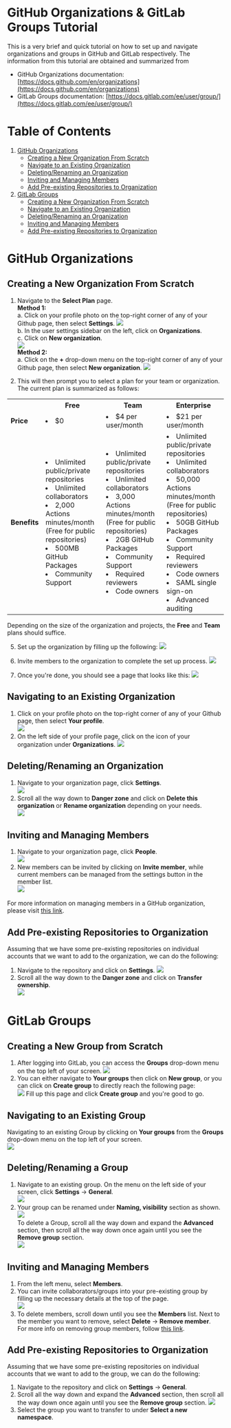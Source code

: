 # GitHub Organizations & GitLab Groups Tutorial

This is a very brief and quick tutorial on how to set up and navigate organizations and groups in GitHub and GitLab respectively. The information from this tutorial are obtained and summarized from  
* GitHub Organizations documentation: [https://docs.github.com/en/organizations](https://docs.github.com/en/organizations)
* GitLab Groups documentation: [https://docs.gitlab.com/ee/user/group/](https://docs.gitlab.com/ee/user/group/)

# Table of Contents
1. [GitHub Organizations](#github)  
    * [Creating a New Organization From Scratch](#github-neworg)
    * [Navigate to an Existing Organization](#github-existingorg)
    * [Deleting/Renaming an Organization](#github-deleterename)
    * [Inviting and Managing Members](#github-members)
    * [Add Pre-existing Repositories to Organization](#github-addrepo)
2. [GitLab Groups](#gitlab)
    * [Creating a New Organization From Scratch](#github-newgroup)
    * [Navigate to an Existing Organization](#gitlab-existinggroup)
    * [Deleting/Renaming an Organization](#gitlab-deleterename)
    * [Inviting and Managing Members](#gitlab-members)
    * [Add Pre-existing Repositories to Organization](#gitlab-addrepo)

# GitHub Organizations <a name="github"></a>
## Creating a New Organization From Scratch <a name="github-neworg"></a>
1. Navigate to the **Select Plan** page.  
**Method 1:**  
a. Click on your profile photo on the top-right corner of any of your Github page, then select **Settings**.
![](images/github-org-getsettings.PNG)  
b. In the user settings sidebar on the left, click on **Organizations**.  
c. Click on **New organization**.  
![](images/github-org-new1.PNG)  
**Method 2:**  
a. Click on the **+** drop-down menu on the top-right corner of any of your Github page, then select **New organization**.
![](images/github-org-new2.PNG)

4. This will then prompt you to select a plan for your team or organization. The current plan is summarized as follows:  
 <table>
<tr>
    <th></th>
    <th>Free</th>
    <th>Team</th>
    <th>Enterprise</th>
</tr>
<tr>
    <td><b>Price</b></td>
    <td><li>$0</li></td>
    <td><li>$4 per user/month</li></td>
    <td><li>$21 per user/month</li></td>
</tr>
<tr>
    <td><b>Benefits</b></td>
    <td>
        <li>Unlimited public/private repositories</li>
        <li>Unlimited collaborators</li>
        <li>2,000 Actions minutes/month (Free for public repositories)</li>
        <li>500MB GitHub Packages</li>
        <li>Community Support</li>
    </td>
    <td>
        <li>Unlimited public/private repositories</li>
        <li>Unlimited collaborators</li>
        <li>3,000 Actions minutes/month (Free for public repositories)</li>
        <li>2GB GitHub Packages</li>
        <li>Community Support</li>
        <li>Required reviewers</li>
        <li>Code owners</li>
    </td>
    <td>
        <li>Unlimited public/private repositories</li>
        <li>Unlimited collaborators</li>
        <li>50,000 Actions minutes/month (Free for public repositories)</li>
        <li>50GB GitHub Packages</li>
        <li>Community Support</li>
        <li>Required reviewers</li>
        <li>Code owners</li>
        <li>SAML single sign-on</li>
        <li>Advanced auditing</li>
    </td>
</tr>
</table>

Depending on the size of the organization and projects, the **Free** and **Team** plans should suffice.

5. Set up the organization by filling up the following:
![](images/github-org-setup.PNG)

6. Invite members to the organization to complete the set up process.
![](images/github-org-invites.PNG)

7. Once you're done, you should see a page that looks like this:
![](images/github-org-complete.PNG)

## Navigating to an Existing Organization <a name="github-existingorg"></a>
1. Click on your profile photo on the top-right corner of any of your Github page, then select **Your profile**.  
![](images/github-org-yourprofile.PNG)  
2. On the left side of your profile page, click on the icon of your organization under **Organizations**.
![](images/github-org-toorg.PNG)
## Deleting/Renaming an Organization <a name="github-deleterename"></a>
1. Navigate to your organization page, click **Settings**.  
![](images/github-org-orgsettings.PNG)
2. Scroll all the way down to **Danger zone** and click on **Delete this organization** or **Rename organization** depending on your needs.  
![](images/github-org-deleteorg.PNG)

## Inviting and Managing Members <a name="github-members"></a>
1. Navigate to your organization page, click **People**.  
![](images/github-org-orgsettings.PNG)
2. New members can be invited by clicking on **Invite member**, while current members can be managed from the settings button in the member list.  
![](images/github-org-managepeople.PNG)

For more information on managing members in a GitHub organization, please visit [this link](https://docs.github.com/en/enterprise-server@3.0/organizations/managing-membership-in-your-organization/adding-people-to-your-organization).

## Add Pre-existing Repositories to Organization <a name="github-addrepo"></a>
Assuming that we have some pre-existing repositories on individual accounts that we want to add to the organization, we can do the following:  
1. Navigate to the repository and click on **Settings**.
![](images/github-org-reposettings.PNG)
2. Scroll all the way down to the **Danger zone** and click on **Transfer ownership**.  
![](images/github-org-transferownership.PNG)

# GitLab Groups <a name="gitlab"></a>
## Creating a New Group from Scratch <a name="gitlab-newgroup"></a>
1. After logging into GitLab, you can access the **Groups** drop-down menu on the top left of your screen.
![](images/gitlab-group-navigate.PNG)  
2. You can either navigate to **Your groups** then click on **New group**, or you can click on **Create group** to directly reach the following page:  
![](images/gitlab-group-newgroup.PNG)
Fill up this page and click **Create group** and you're good to go.

## Navigating to an Existing Group <a name="gitlab-existinggroup"></a>
Navigating to an existing Group by clicking on **Your groups** from the **Groups** drop-down menu on the top left of your screen.  
![](images/gitlab-group-navigate.PNG)
## Deleting/Renaming a Group <a name="gitlab-deleterename"></a>
1. Navigate to an existing group. On the menu on the left side of your screen, click **Settings**  &#8594; **General**.  
![](images/gitlab-group-settings.PNG)
2. Your group can be renamed under **Naming, visibility** section as shown.  
![](images/gitlab-group-rename.PNG)  
To delete a Group, scroll all the way down and expand the **Advanced** section, then scroll all the way down once again until you see the **Remove group** section.  
![](images/gitlab-group-remove.PNG)

## Inviting and Managing Members <a name="gitlab-members"></a>
1. From the left menu, select **Members**.
2. You can invite collaborators/groups into your pre-existing group by filling up the necessary details at the top of the page.  
![](images/gitlab-group-invite.PNG)
3. To delete members, scroll down until you see the **Members** list. Next to the member you want to remove, select **Delete** &#8594; **Remove member**.  
For more info on removing group members, follow [this link](https://docs.gitlab.com/ee/user/group/#remove-a-member-from-the-group).

## Add Pre-existing Repositories to Organization <a name="gitlab-addrepo"></a>
Assuming that we have some pre-existing repositories on individual accounts that we want to add to the group, we can do the following:  
1. Navigate to the repository and click on **Settings** &#8594; **General**. 
2. Scroll all the way down and expand the **Advanced** section, then scroll all the way down once again until you see the **Remove group** section. 
![](images/gitlab-group-transferrepo.PNG)
3. Select the group you want to transfer to under **Select a new namespace**.